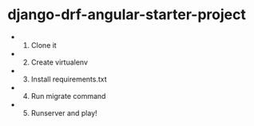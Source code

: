 django-drf-angular-starter-project
====

- 1. Clone it
- 2. Create virtualenv
- 3. Install requirements.txt
- 4. Run migrate command
- 5. Runserver and play!
